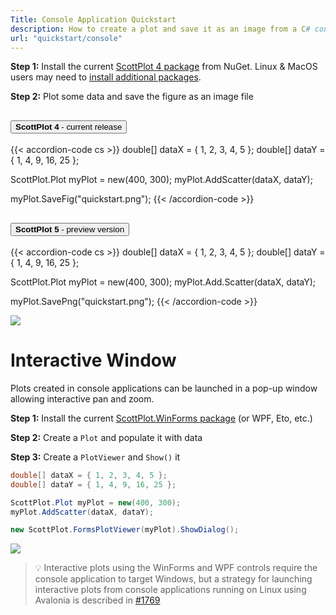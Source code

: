 ```yaml
---
Title: Console Application Quickstart
description: How to create a plot and save it as an image from a C# console application
url: "quickstart/console"
---
```


**Step 1:** Install the current [ScottPlot 4 package](https://www.nuget.org/packages/ScottPlot) from NuGet. 
Linux & MacOS users may need to [install additional packages](/faq/dependencies).

**Step 2:** Plot some data and save the figure as an image file

<div class="accordion my-4" id="accordionExample">

  <div class="accordion-item">
    <h2 class="accordion-header my-0 py-0">
      <button class="accordion-button" type="button" data-bs-toggle="collapse" data-bs-target="#collapseOne" aria-expanded="true" aria-controls="collapseOne">
        <strong>ScottPlot 4</strong>&nbsp;- current release
      </button>
    </h2>
    <div id="collapseOne" class="accordion-collapse collapse show" data-bs-parent="#accordionExample">
      <div class="accordion-body">
{{< accordion-code cs >}}
double[] dataX = { 1, 2, 3, 4, 5 };
double[] dataY = { 1, 4, 9, 16, 25 };

ScottPlot.Plot myPlot = new(400, 300);
myPlot.AddScatter(dataX, dataY);

myPlot.SaveFig("quickstart.png");
{{< /accordion-code >}}
      </div>
    </div>
  </div>

  <div class="accordion-item">
    <h2 class="accordion-header my-0 py-0">
      <button class="accordion-button collapsed" type="button" data-bs-toggle="collapse" data-bs-target="#collapseTwo" aria-expanded="false" aria-controls="collapseTwo">
        <strong>ScottPlot 5</strong>&nbsp;- preview version
      </button>
    </h2>
    <div id="collapseTwo" class="accordion-collapse collapse" data-bs-parent="#accordionExample">
      <div class="accordion-body">
{{< accordion-code cs >}}
double[] dataX = { 1, 2, 3, 4, 5 };
double[] dataY = { 1, 4, 9, 16, 25 };

ScottPlot.Plot myPlot = new(400, 300);
myPlot.Add.Scatter(dataX, dataY);

myPlot.SavePng("quickstart.png");
{{< /accordion-code >}}
      </div>
    </div>
  </div>

</div>



![](scottplot-quickstart-console.png)

# Interactive Window

Plots created in console applications can be launched in a pop-up window allowing interactive pan and zoom.

**Step 1:**  Install the current [ScottPlot.WinForms package](https://www.nuget.org/packages/ScottPlot.WinForms) (or WPF, Eto, etc.)

**Step 2:**  Create a `Plot` and populate it with data

**Step 3:**  Create a `PlotViewer` and `Show()` it

```cs
double[] dataX = { 1, 2, 3, 4, 5 };
double[] dataY = { 1, 4, 9, 16, 25 };

ScottPlot.Plot myPlot = new(400, 300);
myPlot.AddScatter(dataX, dataY);

new ScottPlot.FormsPlotViewer(myPlot).ShowDialog();
```

![](scottplot-quickstart-winforms.png)

> 💡 Interactive plots using the WinForms and WPF controls require the console application to target Windows, but a strategy for launching interactive plots from console applications running on Linux using Avalonia is described in [#1769](https://github.com/ScottPlot/ScottPlot/issues/1769#issuecomment-1093504868)